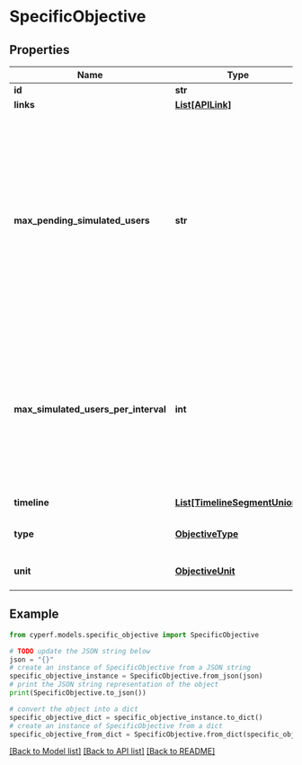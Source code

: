 # SpecificObjective


## Properties

Name | Type | Description | Notes
------------ | ------------- | ------------- | -------------
**id** | **str** |  | 
**links** | [**List[APILink]**](APILink.md) |  | [optional] 
**max_pending_simulated_users** | **str** | Only applies if Type is SimulatedUsers. The maximum number or percentage of users that can be in the pending state (not yet connected and sending traffic) at any time. You can either specify a number or a percentage using the % sign. | 
**max_simulated_users_per_interval** | **int** | Only applies if Type is SimulatedUsers. The maximum number of simulated users at which new users are initiated and teardown per interval(1 second). Default value is 0 (no limit) | [optional] 
**timeline** | [**List[TimelineSegmentUnion]**](TimelineSegmentUnion.md) | The timeline of this objective. | [optional] 
**type** | [**ObjectiveType**](ObjectiveType.md) | The objective&#39;s type (default: Throughput). | 
**unit** | [**ObjectiveUnit**](ObjectiveUnit.md) | The objective&#39;s unit. Must be one of: bps or &#39;&#39;. | 

## Example

```python
from cyperf.models.specific_objective import SpecificObjective

# TODO update the JSON string below
json = "{}"
# create an instance of SpecificObjective from a JSON string
specific_objective_instance = SpecificObjective.from_json(json)
# print the JSON string representation of the object
print(SpecificObjective.to_json())

# convert the object into a dict
specific_objective_dict = specific_objective_instance.to_dict()
# create an instance of SpecificObjective from a dict
specific_objective_from_dict = SpecificObjective.from_dict(specific_objective_dict)
```
[[Back to Model list]](../README.md#documentation-for-models) [[Back to API list]](../README.md#documentation-for-api-endpoints) [[Back to README]](../README.md)


